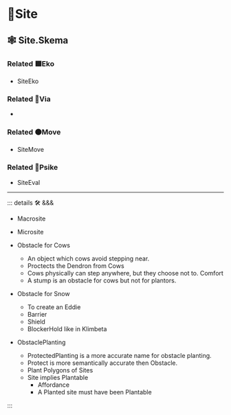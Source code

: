# 🔻<via>Site</via>

## 🕸 Site.Skema

### Related 🟩<eko>Eko</eko>

- SiteEko

### Related 🔻<via>Via</via>

-

### Related 🟠<move>Move</move>

- SiteMove

### Related 💜<psike>Psike</psike>

- SiteEval

---

<!-- =================================================== -->
<!-- =================================================== -->
<!-- =================================================== -->
<!-- =================================================== -->
<!-- =================================================== -->
::: details 🛠 <dev>&&&</dev>

- Macrosite
- Microsite

- Obstacle for Cows

    - An object which cows avoid stepping near.
    - Proctects the Dendron from Cows
    - Cows physically can step anywhere, but they choose not to. Comfort
    - A stump is an obstacle for cows but not for plantors.

- Obstacle for Snow
    - To create an Eddie
    - Barrier
    - Shield
    - <eko>BlockerHold</eko> like in Klimbeta

- ObstaclePlanting

    - ProtectedPlanting is a more accurate name for obstacle planting.
    - Protect is more semantically accurate then Obstacle.
    - Plant Polygons of Sites
    - Site implies Plantable
        - Affordance
        - A Planted site must have been Plantable

:::
